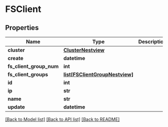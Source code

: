 # FSClient

## Properties
Name | Type | Description | Notes
------------ | ------------- | ------------- | -------------
**cluster** | [**ClusterNestview**](ClusterNestview.md) |  | [optional] 
**create** | **datetime** |  | [optional] 
**fs_client_group_num** | **int** |  | [optional] 
**fs_client_groups** | [**list[FSClientGroupNestview]**](FSClientGroupNestview.md) |  | [optional] 
**id** | **int** |  | [optional] 
**ip** | **str** |  | [optional] 
**name** | **str** |  | [optional] 
**update** | **datetime** |  | [optional] 

[[Back to Model list]](../README.md#documentation-for-models) [[Back to API list]](../README.md#documentation-for-api-endpoints) [[Back to README]](../README.md)


